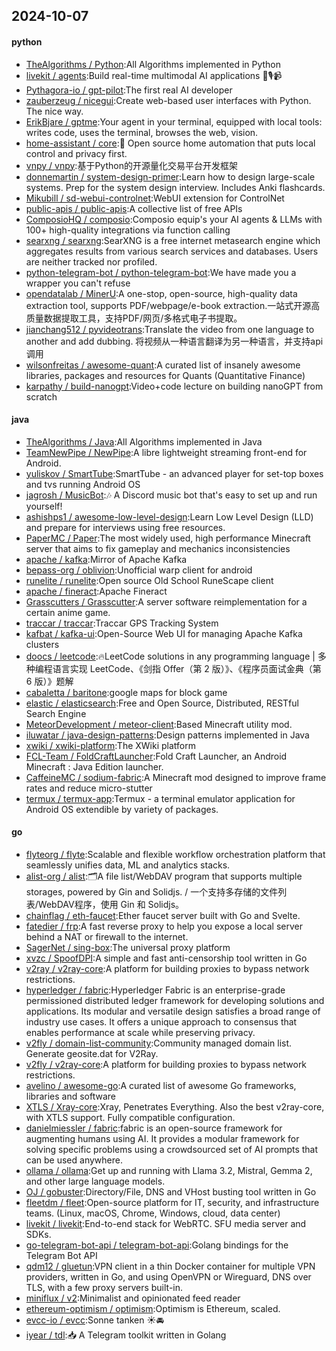 ## 2024-10-07

#### python
* [TheAlgorithms / Python](https://github.com/TheAlgorithms/Python):All Algorithms implemented in Python
* [livekit / agents](https://github.com/livekit/agents):Build real-time multimodal AI applications 🤖🎙️📹
* [Pythagora-io / gpt-pilot](https://github.com/Pythagora-io/gpt-pilot):The first real AI developer
* [zauberzeug / nicegui](https://github.com/zauberzeug/nicegui):Create web-based user interfaces with Python. The nice way.
* [ErikBjare / gptme](https://github.com/ErikBjare/gptme):Your agent in your terminal, equipped with local tools: writes code, uses the terminal, browses the web, vision.
* [home-assistant / core](https://github.com/home-assistant/core):🏡 Open source home automation that puts local control and privacy first.
* [vnpy / vnpy](https://github.com/vnpy/vnpy):基于Python的开源量化交易平台开发框架
* [donnemartin / system-design-primer](https://github.com/donnemartin/system-design-primer):Learn how to design large-scale systems. Prep for the system design interview. Includes Anki flashcards.
* [Mikubill / sd-webui-controlnet](https://github.com/Mikubill/sd-webui-controlnet):WebUI extension for ControlNet
* [public-apis / public-apis](https://github.com/public-apis/public-apis):A collective list of free APIs
* [ComposioHQ / composio](https://github.com/ComposioHQ/composio):Composio equip's your AI agents & LLMs with 100+ high-quality integrations via function calling
* [searxng / searxng](https://github.com/searxng/searxng):SearXNG is a free internet metasearch engine which aggregates results from various search services and databases. Users are neither tracked nor profiled.
* [python-telegram-bot / python-telegram-bot](https://github.com/python-telegram-bot/python-telegram-bot):We have made you a wrapper you can't refuse
* [opendatalab / MinerU](https://github.com/opendatalab/MinerU):A one-stop, open-source, high-quality data extraction tool, supports PDF/webpage/e-book extraction.一站式开源高质量数据提取工具，支持PDF/网页/多格式电子书提取。
* [jianchang512 / pyvideotrans](https://github.com/jianchang512/pyvideotrans):Translate the video from one language to another and add dubbing. 将视频从一种语言翻译为另一种语言，并支持api调用
* [wilsonfreitas / awesome-quant](https://github.com/wilsonfreitas/awesome-quant):A curated list of insanely awesome libraries, packages and resources for Quants (Quantitative Finance)
* [karpathy / build-nanogpt](https://github.com/karpathy/build-nanogpt):Video+code lecture on building nanoGPT from scratch

#### java
* [TheAlgorithms / Java](https://github.com/TheAlgorithms/Java):All Algorithms implemented in Java
* [TeamNewPipe / NewPipe](https://github.com/TeamNewPipe/NewPipe):A libre lightweight streaming front-end for Android.
* [yuliskov / SmartTube](https://github.com/yuliskov/SmartTube):SmartTube - an advanced player for set-top boxes and tvs running Android OS
* [jagrosh / MusicBot](https://github.com/jagrosh/MusicBot):🎶 A Discord music bot that's easy to set up and run yourself!
* [ashishps1 / awesome-low-level-design](https://github.com/ashishps1/awesome-low-level-design):Learn Low Level Design (LLD) and prepare for interviews using free resources.
* [PaperMC / Paper](https://github.com/PaperMC/Paper):The most widely used, high performance Minecraft server that aims to fix gameplay and mechanics inconsistencies
* [apache / kafka](https://github.com/apache/kafka):Mirror of Apache Kafka
* [bepass-org / oblivion](https://github.com/bepass-org/oblivion):Unofficial warp client for android
* [runelite / runelite](https://github.com/runelite/runelite):Open source Old School RuneScape client
* [apache / fineract](https://github.com/apache/fineract):Apache Fineract
* [Grasscutters / Grasscutter](https://github.com/Grasscutters/Grasscutter):A server software reimplementation for a certain anime game.
* [traccar / traccar](https://github.com/traccar/traccar):Traccar GPS Tracking System
* [kafbat / kafka-ui](https://github.com/kafbat/kafka-ui):Open-Source Web UI for managing Apache Kafka clusters
* [doocs / leetcode](https://github.com/doocs/leetcode):🔥LeetCode solutions in any programming language | 多种编程语言实现 LeetCode、《剑指 Offer（第 2 版）》、《程序员面试金典（第 6 版）》题解
* [cabaletta / baritone](https://github.com/cabaletta/baritone):google maps for block game
* [elastic / elasticsearch](https://github.com/elastic/elasticsearch):Free and Open Source, Distributed, RESTful Search Engine
* [MeteorDevelopment / meteor-client](https://github.com/MeteorDevelopment/meteor-client):Based Minecraft utility mod.
* [iluwatar / java-design-patterns](https://github.com/iluwatar/java-design-patterns):Design patterns implemented in Java
* [xwiki / xwiki-platform](https://github.com/xwiki/xwiki-platform):The XWiki platform
* [FCL-Team / FoldCraftLauncher](https://github.com/FCL-Team/FoldCraftLauncher):Fold Craft Launcher, an Android Minecraft : Java Edition launcher.
* [CaffeineMC / sodium-fabric](https://github.com/CaffeineMC/sodium-fabric):A Minecraft mod designed to improve frame rates and reduce micro-stutter
* [termux / termux-app](https://github.com/termux/termux-app):Termux - a terminal emulator application for Android OS extendible by variety of packages.

#### go
* [flyteorg / flyte](https://github.com/flyteorg/flyte):Scalable and flexible workflow orchestration platform that seamlessly unifies data, ML and analytics stacks.
* [alist-org / alist](https://github.com/alist-org/alist):🗂️A file list/WebDAV program that supports multiple storages, powered by Gin and Solidjs. / 一个支持多存储的文件列表/WebDAV程序，使用 Gin 和 Solidjs。
* [chainflag / eth-faucet](https://github.com/chainflag/eth-faucet):Ether faucet server built with Go and Svelte.
* [fatedier / frp](https://github.com/fatedier/frp):A fast reverse proxy to help you expose a local server behind a NAT or firewall to the internet.
* [SagerNet / sing-box](https://github.com/SagerNet/sing-box):The universal proxy platform
* [xvzc / SpoofDPI](https://github.com/xvzc/SpoofDPI):A simple and fast anti-censorship tool written in Go
* [v2ray / v2ray-core](https://github.com/v2ray/v2ray-core):A platform for building proxies to bypass network restrictions.
* [hyperledger / fabric](https://github.com/hyperledger/fabric):Hyperledger Fabric is an enterprise-grade permissioned distributed ledger framework for developing solutions and applications. Its modular and versatile design satisfies a broad range of industry use cases. It offers a unique approach to consensus that enables performance at scale while preserving privacy.
* [v2fly / domain-list-community](https://github.com/v2fly/domain-list-community):Community managed domain list. Generate geosite.dat for V2Ray.
* [v2fly / v2ray-core](https://github.com/v2fly/v2ray-core):A platform for building proxies to bypass network restrictions.
* [avelino / awesome-go](https://github.com/avelino/awesome-go):A curated list of awesome Go frameworks, libraries and software
* [XTLS / Xray-core](https://github.com/XTLS/Xray-core):Xray, Penetrates Everything. Also the best v2ray-core, with XTLS support. Fully compatible configuration.
* [danielmiessler / fabric](https://github.com/danielmiessler/fabric):fabric is an open-source framework for augmenting humans using AI. It provides a modular framework for solving specific problems using a crowdsourced set of AI prompts that can be used anywhere.
* [ollama / ollama](https://github.com/ollama/ollama):Get up and running with Llama 3.2, Mistral, Gemma 2, and other large language models.
* [OJ / gobuster](https://github.com/OJ/gobuster):Directory/File, DNS and VHost busting tool written in Go
* [fleetdm / fleet](https://github.com/fleetdm/fleet):Open-source platform for IT, security, and infrastructure teams. (Linux, macOS, Chrome, Windows, cloud, data center)
* [livekit / livekit](https://github.com/livekit/livekit):End-to-end stack for WebRTC. SFU media server and SDKs.
* [go-telegram-bot-api / telegram-bot-api](https://github.com/go-telegram-bot-api/telegram-bot-api):Golang bindings for the Telegram Bot API
* [qdm12 / gluetun](https://github.com/qdm12/gluetun):VPN client in a thin Docker container for multiple VPN providers, written in Go, and using OpenVPN or Wireguard, DNS over TLS, with a few proxy servers built-in.
* [miniflux / v2](https://github.com/miniflux/v2):Minimalist and opinionated feed reader
* [ethereum-optimism / optimism](https://github.com/ethereum-optimism/optimism):Optimism is Ethereum, scaled.
* [evcc-io / evcc](https://github.com/evcc-io/evcc):Sonne tanken ☀️🚘
* [iyear / tdl](https://github.com/iyear/tdl):📥 A Telegram toolkit written in Golang
